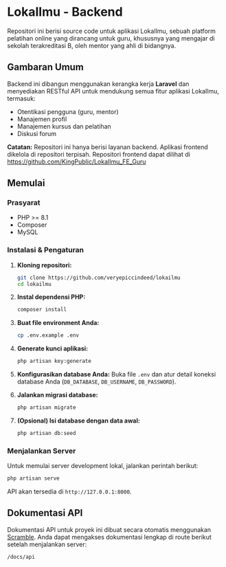 # LokaIlmu - Backend

Repositori ini berisi source code untuk aplikasi LokaIlmu, sebuah platform pelatihan online yang dirancang untuk guru, khususnya yang mengajar di sekolah terakreditasi B, oleh mentor yang ahli di bidangnya.

## Gambaran Umum

Backend ini dibangun menggunakan kerangka kerja **Laravel** dan menyediakan RESTful API untuk mendukung semua fitur aplikasi LokaIlmu, termasuk:
- Otentikasi pengguna (guru, mentor)
- Manajemen profil
- Manajemen kursus dan pelatihan
- Diskusi forum

**Catatan:** Repositori ini hanya berisi layanan backend. Aplikasi frontend dikelola di repositori terpisah. Repositori frontend dapat dilihat di https://github.com/KingPublic/LokaIlmu_FE_Guru

## Memulai

### Prasyarat
- PHP >= 8.1
- Composer
- MySQL


### Instalasi & Pengaturan

1.  **Kloning repositori:**
    ```bash
    git clone https://github.com/veryepiccindeed/lokailmu
    cd lokailmu
    ```

2.  **Instal dependensi PHP:**
    ```bash
    composer install
    ```

3.  **Buat file environment Anda:**
    ```bash
    cp .env.example .env
    ```

4.  **Generate kunci aplikasi:**
    ```bash
    php artisan key:generate
    ```

5.  **Konfigurasikan database Anda:**
    Buka file `.env` dan atur detail koneksi database Anda (`DB_DATABASE`, `DB_USERNAME`, `DB_PASSWORD`).

6.  **Jalankan migrasi database:**
    ```bash
    php artisan migrate
    ```

7.  **(Opsional) Isi database dengan data awal:**
    ```bash
    php artisan db:seed
    ```

### Menjalankan Server

Untuk memulai server development lokal, jalankan perintah berikut:
```bash
php artisan serve
```
API akan tersedia di `http://127.0.0.1:8000`.

## Dokumentasi API

Dokumentasi API untuk proyek ini dibuat secara otomatis menggunakan [Scramble](https://scramble.dedoc.co/). Anda dapat mengakses dokumentasi lengkap di route berikut setelah menjalankan server:

`/docs/api`

